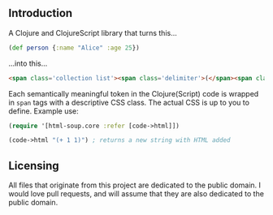 ## Introduction

A Clojure and ClojureScript library that turns this...

```clojure
(def person {:name "Alice" :age 25})
```

...into this...

```html
<span class='collection list'><span class='delimiter'>(</span><span class='symbol'>def</span> <span class='symbol'>person</span> <span class='collection map'><span class='delimiter'>{</span><span class='keyword'>:name</span> <span class='string'>&quot;Alice&quot;</span> <span class='keyword'>:age</span> <span class='number'>25</span><span class='delimiter'>}</span></span><span class='delimiter'>)</span></span>
```

Each semantically meaningful token in the Clojure(Script) code is wrapped in `span` tags with a descriptive CSS class. The actual CSS is up to you to define. Example use:

```clojure
(require '[html-soup.core :refer [code->html]])

(code->html "(+ 1 1)") ; returns a new string with HTML added
```

## Licensing

All files that originate from this project are dedicated to the public domain. I would love pull requests, and will assume that they are also dedicated to the public domain.
